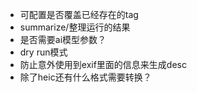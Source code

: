 - 可配置是否覆盖已经存在的tag
- summarize/整理运行的结果
- 是否需要ai模型参数？
- dry run模式
- 防止意外使用到exif里面的信息来生成desc
- 除了heic还有什么格式需要转换？